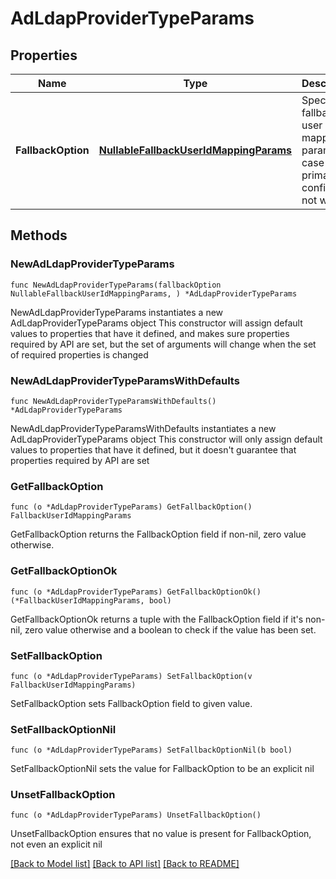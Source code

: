 # AdLdapProviderTypeParams

## Properties

Name | Type | Description | Notes
------------ | ------------- | ------------- | -------------
**FallbackOption** | [**NullableFallbackUserIdMappingParams**](FallbackUserIdMappingParams.md) | Specifies a fallback user id mapping param in case the primary config does not work. | 

## Methods

### NewAdLdapProviderTypeParams

`func NewAdLdapProviderTypeParams(fallbackOption NullableFallbackUserIdMappingParams, ) *AdLdapProviderTypeParams`

NewAdLdapProviderTypeParams instantiates a new AdLdapProviderTypeParams object
This constructor will assign default values to properties that have it defined,
and makes sure properties required by API are set, but the set of arguments
will change when the set of required properties is changed

### NewAdLdapProviderTypeParamsWithDefaults

`func NewAdLdapProviderTypeParamsWithDefaults() *AdLdapProviderTypeParams`

NewAdLdapProviderTypeParamsWithDefaults instantiates a new AdLdapProviderTypeParams object
This constructor will only assign default values to properties that have it defined,
but it doesn't guarantee that properties required by API are set

### GetFallbackOption

`func (o *AdLdapProviderTypeParams) GetFallbackOption() FallbackUserIdMappingParams`

GetFallbackOption returns the FallbackOption field if non-nil, zero value otherwise.

### GetFallbackOptionOk

`func (o *AdLdapProviderTypeParams) GetFallbackOptionOk() (*FallbackUserIdMappingParams, bool)`

GetFallbackOptionOk returns a tuple with the FallbackOption field if it's non-nil, zero value otherwise
and a boolean to check if the value has been set.

### SetFallbackOption

`func (o *AdLdapProviderTypeParams) SetFallbackOption(v FallbackUserIdMappingParams)`

SetFallbackOption sets FallbackOption field to given value.


### SetFallbackOptionNil

`func (o *AdLdapProviderTypeParams) SetFallbackOptionNil(b bool)`

 SetFallbackOptionNil sets the value for FallbackOption to be an explicit nil

### UnsetFallbackOption
`func (o *AdLdapProviderTypeParams) UnsetFallbackOption()`

UnsetFallbackOption ensures that no value is present for FallbackOption, not even an explicit nil

[[Back to Model list]](../README.md#documentation-for-models) [[Back to API list]](../README.md#documentation-for-api-endpoints) [[Back to README]](../README.md)


